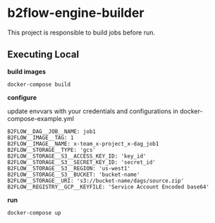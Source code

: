 # b2flow-engine-builder

This project is responsible to build jobs before run.

## Executing Local


**build images**

```
docker-compose build
```

**configure**

update envvars with your credentials and configurations in docker-compose-example.yml

```
B2FLOW__DAG__JOB__NAME: job1
B2FLOW__IMAGE__TAG: 1
B2FLOW__IMAGE__NAME: x-team_x-project_x-dag_job1
B2FLOW__STORAGE__TYPE: 'gcs'
B2FLOW__STORAGE__S3__ACCESS_KEY_ID: 'key_id'
B2FLOW__STORAGE__S3__SECRET_KEY_ID: 'secret_id'
B2FLOW__STORAGE__S3__REGION: 'us-west1'
B2FLOW__STORAGE__S3__BUCKET: 'bucket-name'
B2FLOW__STORAGE__URI: 's3://bucket-name/dags/source.zip'
B2FLOW__REGISTRY__GCP__KEYFILE: 'Service Account Encoded base64'
```

**run**

```
docker-compose up
```